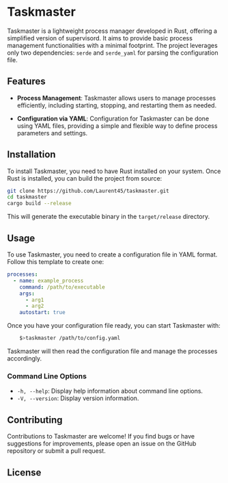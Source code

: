 # Taskmaster

Taskmaster is a lightweight process manager developed in Rust, offering a simplified version of supervisord. It aims to provide basic process management functionalities with a minimal footprint. The project leverages only two dependencies: `serde` and `serde_yaml` for parsing the configuration file.

## Features

- **Process Management**: Taskmaster allows users to manage processes efficiently, including starting, stopping, and restarting them as needed.
  
- **Configuration via YAML**: Configuration for Taskmaster can be done using YAML files, providing a simple and flexible way to define process parameters and settings.

## Installation

To install Taskmaster, you need to have Rust installed on your system. Once Rust is installed, you can build the project from source:

```bash
git clone https://github.com/Laurent45/taskmaster.git
cd taskmaster
cargo build --release
```
This will generate the executable binary in the `target/release` directory.

## Usage
To use Taskmaster, you need to create a configuration file in YAML format. Follow this template to create one:
```yaml
processes:
  - name: example_process
    command: /path/to/executable
    args:
      - arg1
      - arg2
    autostart: true
```
Once you have your configuration file ready, you can start Taskmaster with:

```bash
	$>taskmaster /path/to/config.yaml
```

Taskmaster will then read the configuration file and manage the processes accordingly.

### Command Line Options

-   `-h, --help`: Display help information about command line options.
-   `-V, --version`: Display version information.

## Contributing

Contributions to Taskmaster are welcome! If you find bugs or have suggestions for improvements, please open an issue on the GitHub repository or submit a pull request.

## License
